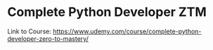 # Complete Python Developer ZTM

Link to Course: https://www.udemy.com/course/complete-python-developer-zero-to-mastery/